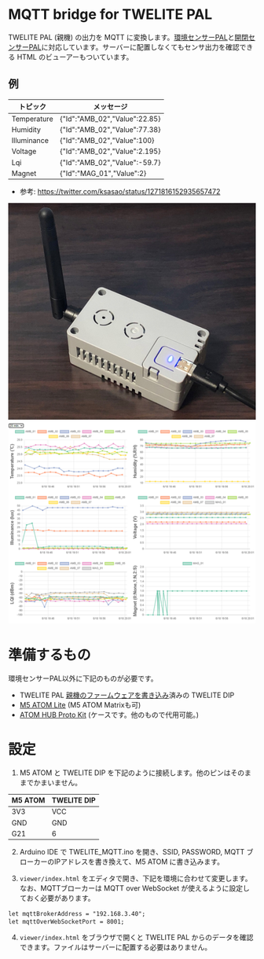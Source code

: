 # MQTT bridge for TWELITE PAL
TWELITE PAL (親機) の出力を MQTT に変換します。[環境センサーPAL](https://mono-wireless.com/jp/products/twelite-pal/sense/amb-pal.html)と[開閉センサーPAL](https://mono-wireless.com/jp/products/twelite-pal/sense/openclose-pal.html)に対応しています。サーバーに配置しなくてもセンサ出力を確認できる HTML のビューアーもついています。

## 例
|トピック|メッセージ|
|---|---|
|Temperature|{"Id":"AMB_02","Value":22.85}|
|Humidity|{"Id":"AMB_02","Value":77.38}|
|Illuminance|{"Id":"AMB_02","Value":100}|
|Voltage|{"Id":"AMB_02","Value":2.195}|
|Lqi|{"Id":"AMB_02","Value":-59.7}|
|Magnet|{"Id":"MAG_01","Value":2}|

- 参考: https://twitter.com/ksasao/status/1271816152935657472

![外観](bridge.jpg)
![ブラウザの表示イメージ](viewer.png)

# 準備するもの
環境センサーPAL以外に下記のものが必要です。

- TWELITE PAL [親機のファームウェアを書き込み](https://mono-wireless.com/jp/products/TWE-APPS/App_pal/parent.html)済みの TWELITE DIP
- [M5 ATOM Lite](https://www.switch-science.com/catalog/6262/) (M5 ATOM Matrixも可)
- [ATOM HUB Proto Kit](https://m5stack.com/products/atom-hub-proto-kit) (ケースです。他のもので代用可能。)

# 設定
1. M5 ATOM と TWELITE DIP を下記のように接続します。他のピンはそのままでかまいません。

|M5 ATOM|TWELITE DIP|
|---|---|
|3V3|VCC|
|GND|GND|
|G21|6|

2. Arduino IDE で TWELITE_MQTT.ino を開き、SSID, PASSWORD, MQTT ブローカーのIPアドレスを書き換えて、M5 ATOM に書き込みます。

3. ```viewer/index.html``` をエディタで開き、下記を環境に合わせて変更します。なお、MQTTブローカーは MQTT over WebSocket が使えるように設定しておく必要があります。
```
let mqttBrokerAddress = "192.168.3.40";
let mqttOverWebSocketPort = 8001;
```

4. ```viewer/index.html``` をブラウザで開くと TWELITE PAL からのデータを確認できます。ファイルはサーバーに配置する必要はありません。
